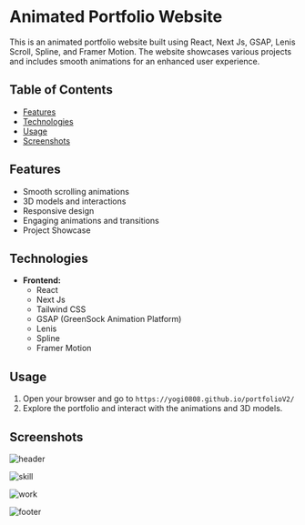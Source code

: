 # Animated Portfolio Website

This is an animated portfolio website built using React, Next Js, GSAP, Lenis Scroll, Spline, and Framer Motion. The website showcases various projects and includes smooth animations for an enhanced user experience.

## Table of Contents

- [Features](#features)
- [Technologies](#technologies)
- [Usage](#usage)
- [Screenshots](#screenshots)

## Features

- Smooth scrolling animations
- 3D models and interactions
- Responsive design
- Engaging animations and transitions
- Project Showcase

## Technologies

- **Frontend:**
  - React
  - Next Js
  - Tailwind CSS
  - GSAP (GreenSock Animation Platform)
  - Lenis
  - Spline
  - Framer Motion

## Usage

1. Open your browser and go to `https://yogi0808.github.io/portfolioV2/`
2. Explore the portfolio and interact with the animations and 3D models.

## Screenshots

![header](https://github.com/yogi0808/portfolioV2/assets/148646093/2d949aca-898a-49d4-95dc-3b798f5a03b0)

![skill](https://github.com/yogi0808/portfolioV2/assets/148646093/b99b9225-3219-4729-8ba5-60401a277732)

![work](https://github.com/yogi0808/portfolioV2/assets/148646093/b00cd5bd-872e-49c5-ba66-a38c5f5058fb)

![footer](https://github.com/yogi0808/portfolioV2/assets/148646093/be339dbe-ee4e-4b54-b5fc-cb9f6c506536)
